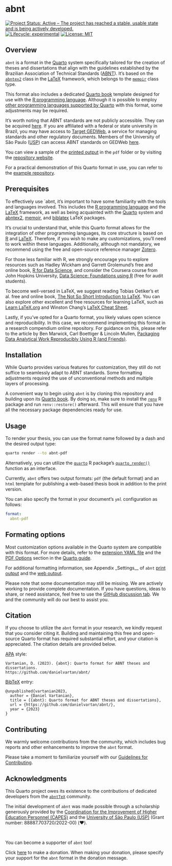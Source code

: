 
<!-- README.md is generated from README.Rmd. Please edit that file -->

# abnt

<!-- badges: start -->

[![Project Status: Active – The project has reached a stable, usable
state and is being actively
developed.](https://www.repostatus.org/badges/latest/active.svg)](https://www.repostatus.org/#active)
[![Lifecycle:
experimental](https://img.shields.io/badge/lifecycle-experimental-orange.svg)](https://lifecycle.r-lib.org/articles/stages.html)
[![License:
MIT](https://img.shields.io/badge/license-MIT-green)](https://choosealicense.com/licenses/mit/)
<!-- badges: end -->

## Overview

`abnt` is a format in the [Quarto](https://quarto.org) system
specifically tailored for the creation of theses and dissertations that
align with the guidelines established by the Brazilian Association of
Technical Standards ([ABNT](https://www.abnt.org.br/)). It’s based on
the [`abntex2`](https://www.abntex.net.br/) class in the
[LaTeX](https://www.latex-project.org/) framework, which belongs to the
[`memoir`](https://www.ctan.org/pkg/memoir) class type.

This format also includes a dedicated [Quarto
book](https://quarto.org/docs/books/) template designed for use with the
[R programming language](https://www.r-project.org/). Although it is
possible to employ [other programming languages supported by
Quarto](https://quarto.org/docs/computations/python.html) with this
format, some adjustments may be required.

It’s worth noting that ABNT standards are not publicly accessible. They
can be acquired [here](https://www.abntcatalogo.com.br). If you are
affiliated with a federal or state university in Brazil, you may have
access to [Target GEDWeb](https://www.gedweb.com.br), a service for
managing standards and other regulatory documents. Members of the
University of São Paulo ([USP](https://www5.usp.br/)) can access ABNT
standards on GEDWeb
[here](https://uspdigital.usp.br/wsusuario/gedweb.jsp).

You can view a sample of the [printed
output](https://danielvartan.github.io/abnt/index.pdf) in the `pdf`
folder or by visiting the [repository
website](https://danielvartan.github.io/abnt).

For a practical demonstration of this Quarto format in use, you can
refer to the [example
repository](https://github.com/danielvartan/mastersthesis).

## Prerequisites

To effectively use \`abnt, it’s important to have some familiarity with
the tools and languages involved. This includes the [R programming
language](https://www.r-project.org) and the
[LaTeX](https://www.latex-project.org) framework, as well as being
acquainted with the [Quarto](https://quarto.org) system and
[abntex2](https://www.abntex.net.br),
[memoir](https://www.ctan.org/pkg/memoir), and
[biblatex](https://www.ctan.org/pkg/biblatex) LaTeX packages.

It’s crucial to understand that, while this Quarto format allows for the
integration of other programming languages, its core structure is based
on [R](https://www.r-project.org) and
[LaTeX](https://www.latex-project.org). Therefore, if you wish to make
any customizations, you’ll need to work within these languages.
Additionally, although not mandatory, we recommend using the free and
open-source reference manager [Zotero](https://www.zotero.org).

For those less familiar with R, we strongly encourage you to explore
resources such as Hadley Wickham and Garrett Grolemund’s free and online
book, [R for Data Science](https://r4ds.had.co.nz), and consider the
Coursera course from John Hopkins University, [Data Science: Foundations
using
R](https://www.coursera.org/specializations/data-science-foundations-r)
(free for audit students).

To become well-versed in LaTeX, we suggest reading Tobias Oetiker’s et
al. free and online book, [The Not So Short Introduction to
LaTeX](https://tobi.oetiker.ch/lshort/lshort.pdf). You can also explore
other excellent and free resources for learning LaTeX, such as [Learn
LaTeX.org](https://www.learnlatex.org/en) and Winston Chang’s [LaTeX
Cheat Sheet](http://wch.github.io/latexsheet/).

Lastly, if you’ve opted for a Quarto format, you likely values open
science and reproducibility. In this case, we recommend implementing
this format in a research compendium online repository. For guidance on
this, please refer to the article by Ben Marwick, Carl Boettiger &
Lincoln Mullen, [Packaging Data Analytical Work Reproducibly Using R
(and Friends)](https://doi.org/10.1080/00031305.2017.1375986).

## Installation

While Quarto provides various features for customization, they still do
not suffice to seamlessly adapt to ABNT standards. Some formatting
adjustments required the use of unconventional methods and multiple
layers of processing.

A convenient way to begin using `abnt` is by cloning this repository and
building upon its [Quarto book](https://quarto.org/docs/books/). By
doing so, make sure to install the
[`renv`](https://rstudio.github.io/renv/index.html) R package and run
`renv::restore()` afterward. This will ensure that you have all the
necessary package dependencies ready for use.

## Usage

To render your thesis, you can use the format name followed by a dash
and the desired output type:

``` bash
quarto render --to abnt-pdf
```

Alternatively, you can utilize the
[`quarto`](https://quarto-dev.github.io/quarto-r/) R package’s
[`quarto_render()`](https://quarto-dev.github.io/quarto-r/reference/quarto_render.html)
function as an interface.

Currently, `abnt` offers two output formats: `pdf` (the default format)
and an `html` template for publishing a web-based thesis book in
addition to the print version.

You can also specify the format in your document’s `yml` configuration
as follows:

``` yaml
format:
  abnt-pdf
```

## Formating options

Most customization options available in the Quarto system are compatible
with this format. For more details, refer to the [extension YAML
file](https://github.com/danielvartan/abnt/blob/main/_extensions/abnt/_extension.yml)
and the [PDF
Options](https://quarto.org/docs/reference/formats/pdf.html) section in
the [Quarto guide](https://quarto.org/docs/reference/formats/pdf.html).

For additional formatting information, see Appendix \_Settings\_\_ of
`abnt` [print output](https://danielvartan.github.io/abnt/index.pdf) and
the [web output](https://danielvartan.github.io/abnt/).

Please note that some documentation may still be missing. We are
actively working to provide complete documentation. If you have
questions, ideas to share, or need assistance, feel free to use the
[GitHub discussion
tab](https://github.com/danielvartan/abnt/discussions). We and the
community will do our best to assist you.

## Citation

If you choose to utilize the `abnt` format in your research, we kindly
request that you consider citing it. Building and maintaining this free
and open-source Quarto format has required substantial effort, and your
citation is appreciated. The citation details are provided below.

[APA](https://apastyle.apa.org/) style:

    Vartanian, D. (2023). {abnt}: Quarto format for ABNT theses and dissertations.
    https://github.com/danielvartan/abnt/

[BibTeX](https://www.bibtex.org/) entry:

    @unpublished{vartanian2023,
      author = {Daniel Vartanian},
      title = {{abnt}: Quarto format for ABNT theses and dissertations},
      url = {https://github.com/danielvartan/abnt/},
      year = {2023}
    }

## Contributing

We warmly welcome contributions from the community, which includes bug
reports and other enhancements to improve the `abnt` format.

Please take a moment to familiarize yourself with our [Guidelines for
Contributing](https://github.com/danielvartan/abnt/blob/main/.github/CONTRIBUTING.md).

## Acknowledgments

This Quarto project owes its existence to the contributions of dedicated
developers from the [`abntTeX`](https://www.abntex.net.br/) community.

The initial development of `abnt` was made possible through a
scholarship generously provided by the [Coordination for the Improvement
of Higher Education Personnel (CAPES)](https://www.gov.br/capes/) and
the [University of São Paulo (USP)](http://usp.br/) (Grant number:
88887.703720/2022-00) (❤️).

<br>

You can become a supporter of `abnt` too!

Click [here](https://github.com/sponsors/danielvartan) to make a
donation. When making your donation, please specify your support for the
`abnt` format in the donation message.
